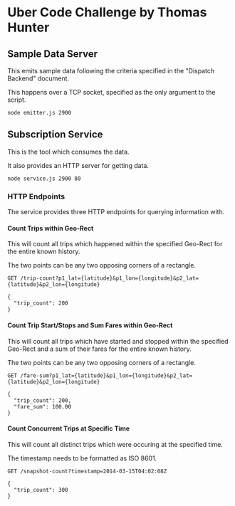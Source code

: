 # Uber Code Challenge by Thomas Hunter

## Sample Data Server

This emits sample data following the criteria specified in the "Dispatch Backend" document.

This happens over a TCP socket, specified as the only argument to the script.

```
node emitter.js 2900
```


## Subscription Service

This is the tool which consumes the data.

It also provides an HTTP server for getting data.

```
node service.js 2900 80
```


### HTTP Endpoints

The service provides three HTTP endpoints for querying information with.


#### Count Trips within Geo-Rect

This will count all trips which happened within the specified Geo-Rect for the entire known history.

The two points can be any two opposing corners of a rectangle.

	GET /trip-count?p1_lat={latitude}&p1_lon={longitude}&p2_lat={latitude}&p2_lon={longitude}

	{
	  "trip_count": 200
	}


#### Count Trip Start/Stops and Sum Fares within Geo-Rect

This will count all trips which have started and stopped within the specified Geo-Rect and a sum of their fares for the entire known history.

The two points can be any two opposing corners of a rectangle.

	GET /fare-sum?p1_lat={latitude}&p1_lon={longitude}&p2_lat={latitude}&p2_lon={longitude}

	{
	  "trip_count": 200,
	  "fare_sum": 100.00
	}


#### Count Concurrent Trips at Specific Time

This will count all distinct trips which were occuring at the specified time.

The timestamp needs to be formatted as ISO 8601.

	GET /snapshot-count?timestamp=2014-03-15T04:02:08Z

	{
	  "trip_count": 300
	}
